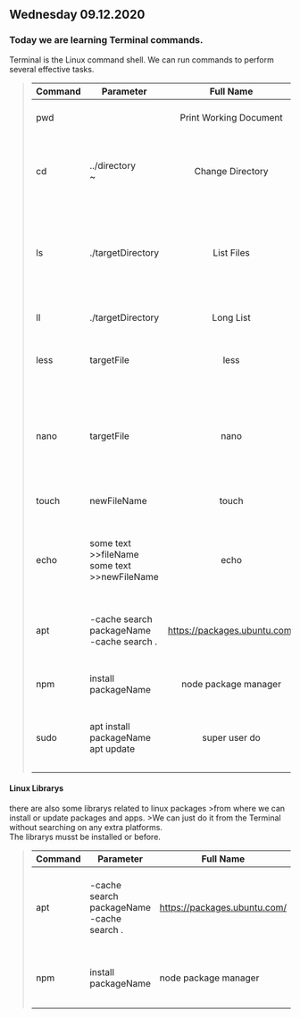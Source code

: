 ## Wednesday 09.12.2020

### Today we are learning Terminal commands.

Terminal is the Linux command shell. We can run commands to perform several effective tasks.

>| Command | Parameter                                      |           Full Name          |                                              Usage                                             |                          Example                          |
>|---------|------------------------------------------------|:----------------------------:|:----------------------------------------------------------------------------------------------:|:---------------------------------------------------------:|
>| pwd     |                                                |    Print Working Document    | shows our current location.                                                                    | pwd                                                       |
>| cd      | ../directory <br> ~                            |       Change Directory       | Change our current location to the one  in the parameters.                                     |                  cd targetDirectory cd ~                  |
>| ls      | ./targetDirectory                              |          List Files          | Lists all the files in our  targeted directiory.  Without a parameter it reads the file        | ls targetDiretory                                         |
>| ll      | ./targetDirectory                              |           Long List          | lists a detailed list which files.                                                             |                                        ll targetDirectory |
>| less    | targetFile                                     |             less             | Displays the contents of a file.                                                               |                       less fileName                       |
>| nano    | targetFile                                     |             nano             | Small text editor. Without an existing file name as parameter, it will create it as a new one. | nano fileName nano newFileName                            |
>| touch   | newFileName                                    |             touch            | create a new file                                                                              | touch newFileName                                         |
>| echo    | some text >>fileName some text >>newFileName   |             echo             | write something into an existing file. If the file does not, it will create one.               | echo some text >>fileName echo another text >>newFileName |
>| apt     | -cache search packageName <br> -cache search . | https://packages.ubuntu.com/ | Library for apps that run on Ubuntu                                                            | apt-cache search . apt-cache search AppName               |
>| npm     | install packageName                            |     node package manager     | Library for node packages we will create                                                       | install react                                             |
>| sudo    | apt install packageName apt update             |         super user do        | allowing to install or update a package                                                      | sudo apt update                                           |
>|         |                                                |                              |                                                                                                |                                                           |
>|         |                                                |                              |                                                                                                |                                                           |
>|         |                                                |                              |                                                                                                |                                                           |








#### Linux Librarys
there are also some librarys related to linux packages >from where we can install or update packages and apps.  >We can just do it from the Terminal without searching on any extra platforms.  
The librarys musst be installed or before.

>| Command  | Parameter                                      | Full Name                    | Usage                                     | Example                                     |
>|----------|------------------------------------------------|------------------------------|-------------------------------------------|---------------------------------------------|
>| apt      | -cache search packageName <br> -cache search . | https://packages.ubuntu.com/ | Library for apps that run on Ubuntu       | apt-cache search . apt-cache search AppName |
>| npm      | install packageName                            |     node package manager     | Library for node packages we will create  | install react                               |    |

